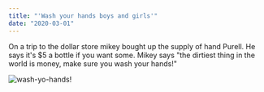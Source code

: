 ```yaml
---
title: "'Wash your hands boys and girls'"
date: "2020-03-01"
---
```


On a trip to the dollar store mikey bought up the supply of hand Purell. He says it's $5 a bottle if you want some.
Mikey says "the dirtiest thing in the world is money, make sure you wash your hands!"
 
 ![wash-yo-hands!](../images/hand-wash.png)